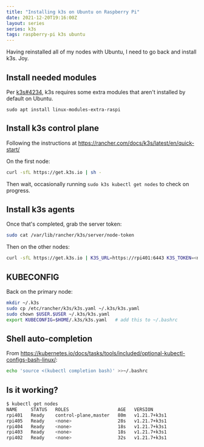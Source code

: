 ```yaml
---
title: "Installing k3s on Ubuntu on Raspberry Pi"
date: 2021-12-20T19:16:00Z
layout: series
series: k3s
tags: raspberry-pi k3s ubuntu
---
```


Having reinstalled all of my nodes with Ubuntu, I need to go back and install k3s. Joy.

## Install needed modules

Per [k3s#4234](https://github.com/k3s-io/k3s/issues/4234), k3s requires some extra modules that aren't installed by default on Ubuntu.

```
sudo apt install linux-modules-extra-raspi
```

## Install k3s control plane

Following the instructions at <https://rancher.com/docs/k3s/latest/en/quick-start/>

On the first node:

```bash
curl -sfL https://get.k3s.io | sh -
```

Then wait, occasionally running `sudo k3s kubectl get nodes` to check on progress.

## Install k3s agents

Once that's completed, grab the server token:

```bash
sudo cat /var/lib/rancher/k3s/server/node-token
```

Then on the other nodes:

```bash
curl -sfL https://get.k3s.io | K3S_URL=https://rpi401:6443 K3S_TOKEN=<node-token> sh -
```

## KUBECONFIG

Back on the primary node:

```bash
mkdir ~/.k3s
sudo cp /etc/rancher/k3s/k3s.yaml ~/.k3s/k3s.yaml
sudo chown $USER.$USER ~/.k3s/k3s.yaml
export KUBECONFIG=$HOME/.k3s/k3s.yaml   # add this to ~/.bashrc
```

## Shell auto-completion

From <https://kubernetes.io/docs/tasks/tools/included/optional-kubectl-configs-bash-linux/>:

```bash
echo 'source <(kubectl completion bash)' >>~/.bashrc
```

## Is it working?

```bash
$ kubectl get nodes
NAME     STATUS   ROLES                  AGE   VERSION
rpi401   Ready    control-plane,master   80m   v1.21.7+k3s1
rpi405   Ready    <none>                 28s   v1.21.7+k3s1
rpi404   Ready    <none>                 18s   v1.21.7+k3s1
rpi403   Ready    <none>                 18s   v1.21.7+k3s1
rpi402   Ready    <none>                 32s   v1.21.7+k3s1
```
